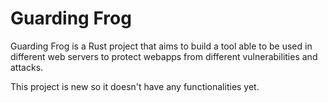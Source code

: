 # Guarding Frog

Guarding Frog is a Rust project that aims to build a tool able to be used in different web servers to protect webapps from different vulnerabilities and attacks.

This project is new so it doesn't have any functionalities yet.
